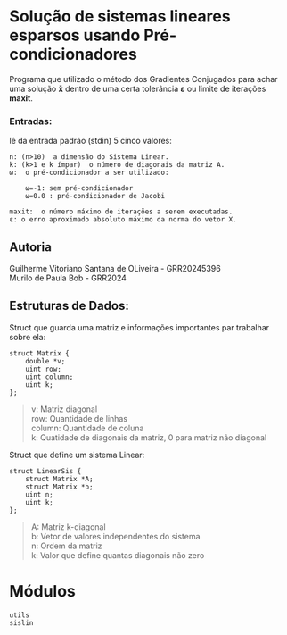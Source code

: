 # Solução de sistemas lineares esparsos usando Pré-condicionadores

Programa que utilizado o método dos Gradientes Conjugados para achar uma solução **x̄** dentro de uma certa tolerância **ε** ou limite de iterações **maxit**.

### Entradas: 
lê da entrada padrão (stdin) 5 cinco valores:

    n: (n>10)  a dimensão do Sistema Linear.
    k: (k>1 e k ímpar)  o número de diagonais da matriz A.
    ω:  o pré-condicionador a ser utilizado:

        ω=-1: sem pré-condicionador
        ω=0.0 : pré-condicionador de Jacobi

    maxit:  o número máximo de iterações a serem executadas.
    ε: o erro aproximado absoluto máximo da norma do vetor X.


## Autoria
Guilherme Vitoriano Santana de OLiveira - GRR20245396  
Murilo de Paula Bob - GRR2024

## Estruturas de Dados:

Struct que guarda uma matriz e informações importantes par trabalhar sobre ela:

```
struct Matrix {
    double *v;
    uint row; 
    uint column;
    uint k;
};
```
   
> v: Matriz diagonal  
row: Quantidade de linhas   
column: Quantidade de coluna  
k: Quatidade de diagonais da matriz, 0 para matriz não diagonal

 Struct que define um sistema Linear:
```
struct LinearSis {
    struct Matrix *A;
    struct Matrix *b;
    uint n; 
    uint k; 
};
```
> A: Matriz k-diagonal  
b: Vetor de valores independentes do sistema  
n: Ordem da matriz  
k: Valor que define quantas diagonais não zero


# Módulos
    utils
    sislin


